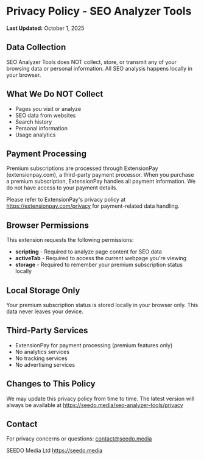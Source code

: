 # Privacy Policy - SEO Analyzer Tools

**Last Updated:** October 1, 2025

## Data Collection
SEO Analyzer Tools does NOT collect, store, or transmit any of your browsing data or personal information. All SEO analysis happens locally in your browser.

## What We Do NOT Collect
- Pages you visit or analyze
- SEO data from websites
- Search history
- Personal information
- Usage analytics

## Payment Processing
Premium subscriptions are processed through ExtensionPay (extensionpay.com), a third-party payment processor. When you purchase a premium subscription, ExtensionPay handles all payment information. We do not have access to your payment details.

Please refer to ExtensionPay's privacy policy at https://extensionpay.com/privacy for payment-related data handling.

## Browser Permissions
This extension requests the following permissions:

- **scripting** - Required to analyze page content for SEO data
- **activeTab** - Required to access the current webpage you're viewing
- **storage** - Required to remember your premium subscription status locally

## Local Storage Only
Your premium subscription status is stored locally in your browser only. This data never leaves your device.

## Third-Party Services
- ExtensionPay for payment processing (premium features only)
- No analytics services
- No tracking services
- No advertising services

## Changes to This Policy
We may update this privacy policy from time to time. The latest version will always be available at https://seedo.media/seo-analyzer-tools/privacy

## Contact
For privacy concerns or questions: contact@seedo.media

SEEDO Media Ltd
https://seedo.media
